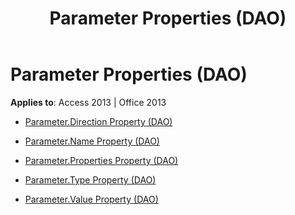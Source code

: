 ﻿---
title: Parameter Properties (DAO)
TOCTitle: Properties
ms:assetid: 036746ac-c914-48ee-9a5c-f8597e0d4c58
ms:mtpsurl: https://msdn.microsoft.com/library/Dn123518(v=office.15)
ms:contentKeyID: 52071161
ms.date: 09/18/2015
mtps_version: v=office.15
---

# Parameter Properties (DAO)


**Applies to**: Access 2013 | Office 2013



  - [Parameter.Direction Property (DAO)](parameter-direction-property-dao.md)

  - [Parameter.Name Property (DAO)](parameter-name-property-dao.md)

  - [Parameter.Properties Property (DAO)](parameter-properties-property-dao.md)

  - [Parameter.Type Property (DAO)](parameter-type-property-dao.md)

  - [Parameter.Value Property (DAO)](parameter-value-property-dao.md)

